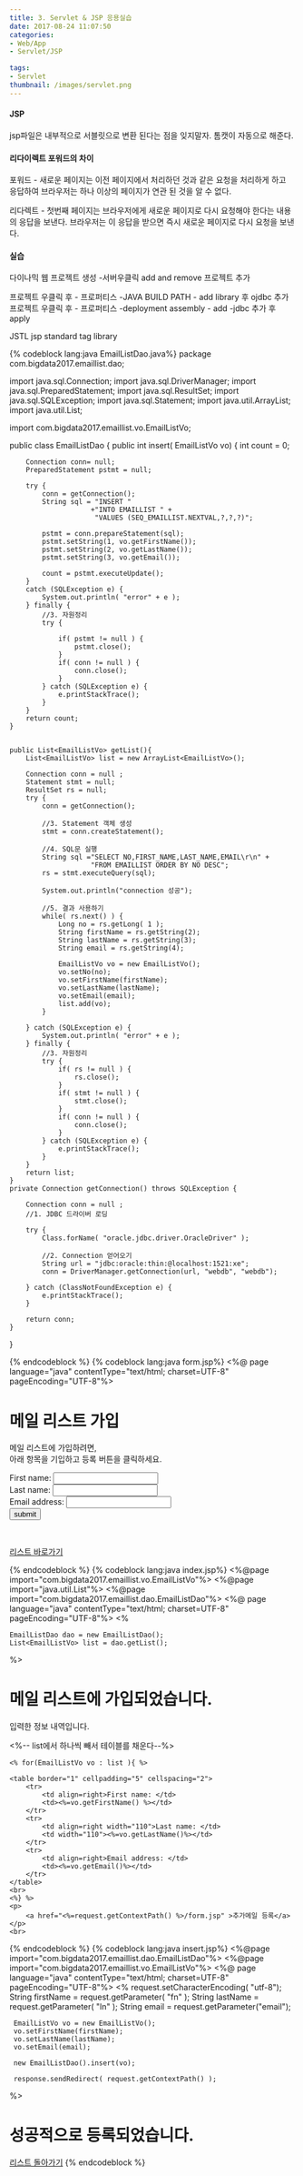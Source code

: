 ```yaml
---
title: 3. Servlet & JSP 응용실습
date: 2017-08-24 11:07:50
categories:
- Web/App
- Servlet/JSP

tags:
- Servlet
thumbnail: /images/servlet.png
---
```

#### JSP
jsp파일은 내부적으로 서블릿으로 변환 된다는 점을 잊지말자.
톰캣이 자동으로 해준다.

#### 리다이렉트 포워드의 차이
포워드  -  새로운 페이지는 이전 페이지에서 처리하던 것과 같은 요청을 처리하게 하고 응답하여 브라우저는 하나 이상의 페이지가 연관 된 것을 알 수 없다.

리다렉트 -  첫번째 페이지는 브라우저에게 새로운 페이지로 다시 요청해야 한다는  내용의 응답을 보낸다.  브라우저는 이 응답을 받으면 즉시 새로운 페이지로 다시 요청을 보낸다.



#### 실습

다이나믹 웹 프로젝트 생성
-서버우클릭 add and remove 프로젝트 추가

프로젝트 우클릭 후 - 프로퍼티스 -JAVA BUILD PATH - add library 후 ojdbc 추가
프로젝트 우클릭 후 - 프로퍼티스 -deployment assembly - add -jdbc 추가 후 apply

JSTL
jsp standard tag library


{% codeblock lang:java EmailListDao.java%}
package com.bigdata2017.emaillist.dao;

import java.sql.Connection;
import java.sql.DriverManager;
import java.sql.PreparedStatement;
import java.sql.ResultSet;
import java.sql.SQLException;
import java.sql.Statement;
import java.util.ArrayList;
import java.util.List;

import com.bigdata2017.emaillist.vo.EmailListVo;

public class EmailListDao {
	public int insert( EmailListVo vo) {
		int count = 0;

		Connection conn= null;
		PreparedStatement pstmt = null;

		try {
			conn = getConnection();
			String sql = "INSERT "
						+"INTO EMAILLIST " +
						 "VALUES (SEQ_EMAILLIST.NEXTVAL,?,?,?)";

			pstmt = conn.prepareStatement(sql);
			pstmt.setString(1, vo.getFirstName());
			pstmt.setString(2, vo.getLastName());
			pstmt.setString(3, vo.getEmail());

			count = pstmt.executeUpdate();
		}
		catch (SQLException e) {
			System.out.println( "error" + e );
		} finally {
			//3. 자원정리
			try {

				if( pstmt != null ) {
					pstmt.close();
				}
				if( conn != null ) {
					conn.close();
				}
			} catch (SQLException e) {
				e.printStackTrace();
			}
		}
		return count;
	}


	public List<EmailListVo> getList(){
		List<EmailListVo> list = new ArrayList<EmailListVo>();

		Connection conn = null ;
		Statement stmt = null;
		ResultSet rs = null;
		try {
			conn = getConnection();

			//3. Statement 객체 생성
			stmt = conn.createStatement();

			//4. SQL문 실행
			String sql ="SELECT NO,FIRST_NAME,LAST_NAME,EMAIL\r\n" +
						"FROM EMAILLIST ORDER BY NO DESC";
			rs = stmt.executeQuery(sql);

			System.out.println("connection 성공");

			//5. 결과 사용하기
			while( rs.next() ) {
				Long no = rs.getLong( 1 );
				String firstName = rs.getString(2);
				String lastName = rs.getString(3);
				String email = rs.getString(4);

				EmailListVo vo = new EmailListVo();
				vo.setNo(no);
				vo.setFirstName(firstName);
				vo.setLastName(lastName);
				vo.setEmail(email);
				list.add(vo);
			}

		} catch (SQLException e) {
			System.out.println( "error" + e );
		} finally {
			//3. 자원정리
			try {
				if( rs != null ) {
					rs.close();
				}
				if( stmt != null ) {
					stmt.close();
				}
				if( conn != null ) {
					conn.close();
				}
			} catch (SQLException e) {
				e.printStackTrace();
			}
		}
		return list;
	}
	private Connection getConnection() throws SQLException {

		Connection conn = null ;
		//1. JDBC 드라이버 로딩

		try {
			Class.forName( "oracle.jdbc.driver.OracleDriver" );

			//2. Connection 얻어오기
			String url = "jdbc:oracle:thin:@localhost:1521:xe";
			conn = DriverManager.getConnection(url, "webdb", "webdb");

		} catch (ClassNotFoundException e) {
			e.printStackTrace();
		}

		return conn;
	}
}

{% endcodeblock %}
{% codeblock lang:java form.jsp%}
<%@ page language="java" contentType="text/html; charset=UTF-8" pageEncoding="UTF-8"%>
<html>
<head>
<meta http-equiv="Content-Type" content="text/html; charset=UTF-8">
<title>Insert title here</title>
</head>
<body>
	<h1>메일 리스트 가입</h1>
	<p>
		메일 리스트에 가입하려면,<br>
		아래 항목을 기입하고 등록 버튼을 클릭하세요.
	</p>
	<form method="post" action="<%=request.getContextPath() %>/insert.jsp" >
	    First name: <input type="text" name="fn" value="" /><br>
	    Last name: <input type="text" name="ln" value="" /><br>
	    Email address: <input type="text" name="email" value=""/><br>
	    <input type="submit" value="submit">
	</form>
	<br>
	<p>
	<a href = "<%=request.getContextPath()%>">리스트 바로가기</a>
	</p>
</body>
</html>

{% endcodeblock %}
{% codeblock lang:java index.jsp%}
<%@page import="com.bigdata2017.emaillist.vo.EmailListVo"%>
<%@page import="java.util.List"%>
<%@page import="com.bigdata2017.emaillist.dao.EmailListDao"%>
<%@ page language="java" contentType="text/html; charset=UTF-8" pageEncoding="UTF-8"%>
<%

	EmailListDao dao = new EmailListDao();
	List<EmailListVo> list = dao.getList();
%>

<html>
<head>
<meta http-equiv="Content-Type" content="text/html; charset=UTF-8">
<title>Insert title here</title>
</head>
<body>
	<h1>메일 리스트에 가입되었습니다.</h1>
	<p>입력한 정보 내역입니다.</p>
	<!-- 메일정보 리스트 -->
	<%-- list에서 하나씩 빼서 테이블를 채운다--%>

	<% for(EmailListVo vo : list ){ %>

	<table border="1" cellpadding="5" cellspacing="2">
		<tr>
			<td align=right>First name: </td>
			<td><%=vo.getFirstName() %></td>
		</tr>
		<tr>
			<td align=right width="110">Last name: </td>
			<td width="110"><%=vo.getLastName()%></td>
		</tr>
		<tr>
			<td align=right>Email address: </td>
			<td><%=vo.getEmail()%></td>
		</tr>
	</table>
	<br>
	<%} %>
	<p>
		<a href="<%=request.getContextPath() %>/form.jsp" >추가메일 등록</a>
	</p>
	<br>
</body>
</html>
{% endcodeblock %}
{% codeblock lang:java insert.jsp%}
<%@page import="com.bigdata2017.emaillist.dao.EmailListDao"%>
<%@page import="com.bigdata2017.emaillist.vo.EmailListVo"%>
<%@ page language="java" contentType="text/html; charset=UTF-8"
    pageEncoding="UTF-8"%>
 <%
	 request.setCharacterEncoding( "utf-8");
	 String firstName = request.getParameter( "fn" );
	 String lastName = request.getParameter( "ln" );
	 String email = request.getParameter("email");

	 EmailListVo vo = new EmailListVo();
	 vo.setFirstName(firstName);
	 vo.setLastName(lastName);
	 vo.setEmail(email);

	 new EmailListDao().insert(vo);

	 response.sendRedirect( request.getContextPath() );
 %>
<!DOCTYPE html PUBLIC "-//W3C//DTD HTML 4.01 Transitional//EN" "http://www.w3.org/TR/html4/loose.dtd">
<html>
<head>
<meta http-equiv="Content-Type" content="text/html; charset=UTF-8">
<title>Insert title here</title>
</head>
<body>
	<h1>성공적으로 등록되었습니다.</h1>
	<a href="index.jsp">리스트 돌아가기</a>
</body>
</html>
{% endcodeblock %}
